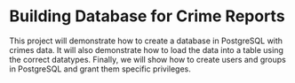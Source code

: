 # Building Database for Crime Reports

This project will demonstrate how to create a database in PostgreSQL with crimes data. It will also demonstrate how to load the data into a table using the correct datatypes. Finally, we will show how to create users and groups in PostgreSQL and grant them specific privileges.